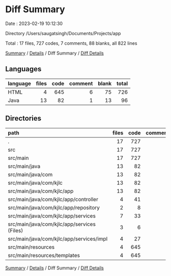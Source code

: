 # Diff Summary

Date : 2023-02-19 10:12:30

Directory /Users/saugatsingh/Documents/Projects/app

Total : 17 files,  727 codes, 7 comments, 88 blanks, all 822 lines

[Summary](results.md) / [Details](details.md) / Diff Summary / [Diff Details](diff-details.md)

## Languages
| language | files | code | comment | blank | total |
| :--- | ---: | ---: | ---: | ---: | ---: |
| HTML | 4 | 645 | 6 | 75 | 726 |
| Java | 13 | 82 | 1 | 13 | 96 |

## Directories
| path | files | code | comment | blank | total |
| :--- | ---: | ---: | ---: | ---: | ---: |
| . | 17 | 727 | 7 | 88 | 822 |
| src | 17 | 727 | 7 | 88 | 822 |
| src/main | 17 | 727 | 7 | 88 | 822 |
| src/main/java | 13 | 82 | 1 | 13 | 96 |
| src/main/java/com | 13 | 82 | 1 | 13 | 96 |
| src/main/java/com/kjlc | 13 | 82 | 1 | 13 | 96 |
| src/main/java/com/kjlc/app | 13 | 82 | 1 | 13 | 96 |
| src/main/java/com/kjlc/app/controller | 4 | 41 | 1 | 7 | 49 |
| src/main/java/com/kjlc/app/repository | 2 | 8 | 0 | 1 | 9 |
| src/main/java/com/kjlc/app/services | 7 | 33 | 0 | 5 | 38 |
| src/main/java/com/kjlc/app/services (Files) | 3 | 6 | 0 | 0 | 6 |
| src/main/java/com/kjlc/app/services/impl | 4 | 27 | 0 | 5 | 32 |
| src/main/resources | 4 | 645 | 6 | 75 | 726 |
| src/main/resources/templates | 4 | 645 | 6 | 75 | 726 |

[Summary](results.md) / [Details](details.md) / Diff Summary / [Diff Details](diff-details.md)